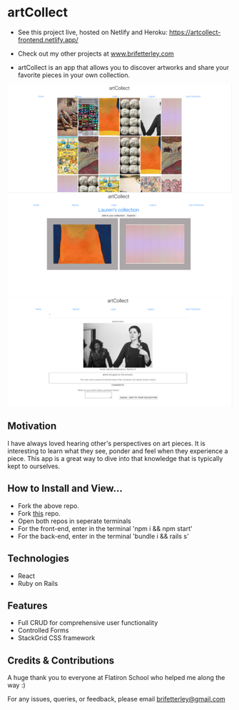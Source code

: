 # artCollect
<!-- A little info about your project and/ or overview that explains what the project is about. -->
* See this project live, hosted on Netlify and Heroku: https://artcollect-frontend.netlify.app/
* Check out my other projects at www.brifetterley.com

* artCollect is an app that allows you to discover artworks and share your favorite pieces in your own collection.

![image](https://github.com/bnfetterley/artCollect_frontend/blob/master/src/images/Home_Page.png)
![image](https://github.com/bnfetterley/artCollect_frontend/blob/master/src/images/User_Collection.png)
![image](https://github.com/bnfetterley/artCollect_frontend/blob/master/src/images/Show_Page.png)

## Motivation
<!-- A short description of the motivation behind the creation and maintenance of the project. This should explain why the project exists. -->
I have always loved hearing other's perspectives on art pieces. It is interesting to learn what they see, ponder and feel when they experience a piece. This app is a great way to dive into that knowledge that is typically kept to ourselves.


## How to Install and View...
*  Fork the above repo.
*  Fork [this](https://github.com/bnfetterley/artCollect) repo. 
*  Open both repos in seperate terminals
*  For the front-end, enter in the terminal 'npm i && npm start'
*  For the back-end, enter in the terminal 'bundle i && rails s'

## Technologies
* React
* Ruby on Rails

## Features
- Full CRUD for comprehensive user functionality
- Controlled Forms
- StackGrid CSS framework

## Credits & Contributions
A huge thank you to everyone at Flatiron School who helped me along the way :)

For any issues, queries, or feedback, please email brifetterley@gmail.com


